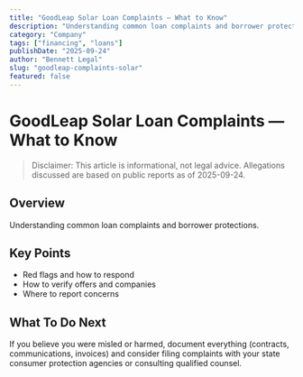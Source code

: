 ```yaml
---
title: "GoodLeap Solar Loan Complaints — What to Know"
description: "Understanding common loan complaints and borrower protections."
category: "Company"
tags: ["financing", "loans"]
publishDate: "2025-09-24"
author: "Bennett Legal"
slug: "goodleap-complaints-solar"
featured: false
---
```


# GoodLeap Solar Loan Complaints — What to Know

> Disclaimer: This article is informational, not legal advice. Allegations discussed are based on public reports as of 2025-09-24.

## Overview
Understanding common loan complaints and borrower protections.

## Key Points
- Red flags and how to respond
- How to verify offers and companies
- Where to report concerns

## What To Do Next
If you believe you were misled or harmed, document everything (contracts, communications, invoices) and consider filing complaints with your state consumer protection agencies or consulting qualified counsel.

